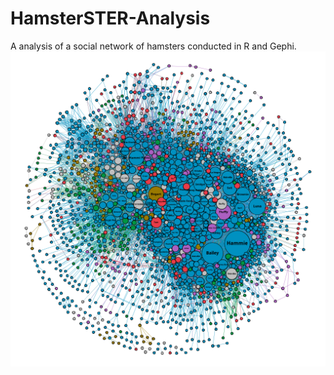 # HamsterSTER-Analysis
A analysis of a social network of hamsters conducted in R and Gephi.
![](https://github.com/michaelFarrier/HamsterSTER-Analysis/blob/master/resources/hamster-network.png)

